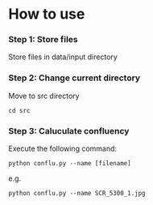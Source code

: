 # How to use  
### Step 1: Store files
Store files in data/input directory

### Step 2: Change current directory
Move to src directory

```
cd src
```

### Step 3: Caluculate confluency

Execute the following command:

```
python conflu.py --name [filename]
```

e.g.
```
python conflu.py --name SCR_5300_1.jpg
```
